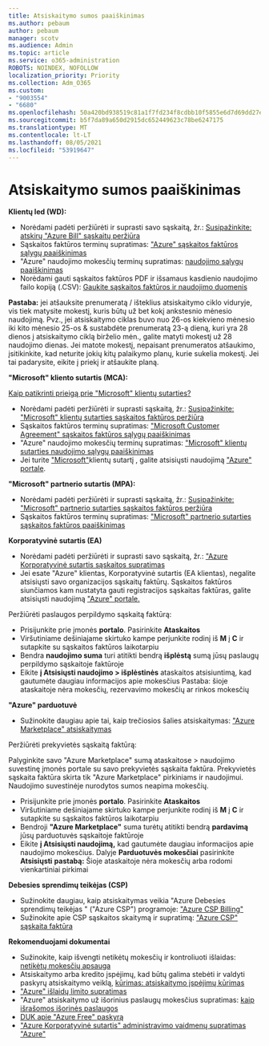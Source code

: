 ```yaml
---
title: Atsiskaitymo sumos paaiškinimas
ms.author: pebaum
author: pebaum
manager: scotv
ms.audience: Admin
ms.topic: article
ms.service: o365-administration
ROBOTS: NOINDEX, NOFOLLOW
localization_priority: Priority
ms.collection: Adm_O365
ms.custom:
- "9003554"
- "6680"
ms.openlocfilehash: 50a420bd938519c81a1f7fd234f8cdbb10f5855e6d7d69dd27e261ebc7e0c091
ms.sourcegitcommit: b5f7da89a650d2915dc652449623c78be6247175
ms.translationtype: MT
ms.contentlocale: lt-LT
ms.lasthandoff: 08/05/2021
ms.locfileid: "53919647"
---
```

# <a name="understand-billing-amount"></a>Atsiskaitymo sumos paaiškinimas

**Klientų led (WD):**

- Norėdami padėti peržiūrėti ir suprasti savo sąskaitą, žr.: [Susipažinkite: atskirų "Azure Bill" sąskaitų peržiūra](https://docs.microsoft.com/azure/cost-management-billing/understand/review-individual-bill?WT.mc_id=Portal-Microsoft_Azure_Support)
- Sąskaitos faktūros terminų supratimas: ["Azure" sąskaitos faktūros sąlygų paaiškinimas](https://docs.microsoft.com/azure/cost-management-billing/understand/understand-invoice?WT.mc_id=Portal-Microsoft_Azure_Support)
- "Azure" naudojimo mokesčių terminų supratimas: [naudojimo sąlygų paaiškinimas](https://docs.microsoft.com/azure/cost-management-billing/understand/understand-usage?WT.mc_id=Portal-Microsoft_Azure_Support)
- Norėdami gauti sąskaitos faktūros PDF ir išsamaus kasdienio naudojimo failo kopiją (.CSV): [Gaukite sąskaitos faktūros ir naudojimo duomenis](https://docs.microsoft.com/azure/billing/billing-download-azure-invoice-daily-usage-date?WT.mc_id=Portal-Microsoft_Azure_Support)

**Pastaba:** jei atšauksite prenumeratą / išteklius atsiskaitymo ciklo viduryje, vis tiek matysite mokestį, kuris būtų už bet kokį ankstesnio mėnesio naudojimą. Pvz., jei atsiskaitymo ciklas buvo nuo 26-os kiekvieno mėnesio iki kito mėnesio 25-os & sustabdėte prenumeratą 23-ą dieną, kuri yra 28 dienos į atsiskaitymo ciklą birželio mėn., galite matyti mokestį už 28 naudojimo dienas. Jei matote mokestį, nepaisant prenumeratos atšaukimo, įsitikinkite, kad neturite jokių kitų palaikymo planų, kurie sukelia mokestį. Jei tai padarysite, eikite į priekį ir atšaukite planą.

**"Microsoft" kliento sutartis (MCA):**

[Kaip patikrinti prieigą prie "Microsoft" klientų sutarties?](https://docs.microsoft.com/azure/cost-management-billing/manage/download-azure-invoice-daily-usage-date?WT.mc_id=Portal-Microsoft_Azure_Support#check-access-to-a-microsoft-customer-agreement)

- Norėdami padėti peržiūrėti ir suprasti sąskaitą, žr.: [Susipažinkite: "Microsoft" klientų sutarties sąskaitos faktūros peržiūra](https://docs.microsoft.com/azure/cost-management-billing/understand/review-customer-agreement-bill?WT.mc_id=Portal-Microsoft_Azure_Support)
- Sąskaitos faktūros terminų supratimas: ["Microsoft Customer Agreement" sąskaitos faktūros sąlygų paaiškinimas](https://docs.microsoft.com/azure/cost-management-billing/understand/mca-understand-your-invoice?WT.mc_id=Portal-Microsoft_Azure_Support)
- "Azure" naudojimo mokesčių terminų supratimas: ["Microsoft" klientų sutarties naudojimo sąlygų paaiškinimas](https://docs.microsoft.com/azure/cost-management-billing/understand/mca-understand-your-usage?WT.mc_id=Portal-Microsoft_Azure_Support)
- Jei turite ["Microsoft"](https://docs.microsoft.com/azure/cost-management-billing/manage/download-azure-invoice-daily-usage-date?WT.mc_id=Portal-Microsoft_Azure_Support#check-access-to-a-microsoft-customer-agreement)klientų sutartį , galite atsisiųsti naudojimą ["Azure" portale](https://portal.azure.com/).

**"Microsoft" partnerio sutartis (MPA):**

- Norėdami padėti peržiūrėti ir suprasti sąskaitą, žr.: [Susipažinkite: "Microsoft" partnerio sutarties sąskaitos faktūros peržiūra](https://docs.microsoft.com/azure/cost-management-billing/understand/review-partner-agreement-bill?WT.mc_id=Portal-Microsoft_Azure_Support)
- Sąskaitos faktūros terminų supratimas: ["Microsoft" partnerio sutarties sąskaitos faktūros paaiškinimas](https://docs.microsoft.com/azure/cost-management-billing/understand/mpa-invoice-terms?WT.mc_id=Portal-Microsoft_Azure_Support)

**Korporatyvinė sutartis (EA)**

- Norėdami padėti peržiūrėti ir suprasti savo sąskaitą, žr.: ["Azure Korporatyvinė sutartis sąskaitos supratimas](https://docs.microsoft.com/azure/cost-management-billing/understand/review-enterprise-agreement-bill?WT.mc_id=Portal-Microsoft_Azure_Support)
- Jei esate "Azure" klientas, Korporatyvinė sutartis (EA klientas), negalite atsisiųsti savo organizacijos sąskaitų faktūrų. Sąskaitos faktūros siunčiamos kam nustatyta gauti registracijos sąskaitas faktūras, galite atsisiųsti naudojimą ["Azure" portale.](https://portal.azure.com/)

Peržiūrėti paslaugos perpildymo sąskaitą faktūrą:

- Prisijunkite prie įmonės **portalo**. Pasirinkite **Ataskaitos**
- Viršutiniame dešiniajame skirtuko kampe perjunkite rodinį iš **M** į **C** ir sutapkite su sąskaitos faktūros laikotarpiu
- Bendra **naudojimo suma** turi atitikti bendrą **išplėstą** sumą jūsų paslaugų perpildymo sąskaitoje faktūroje
- Eikite **į Atsisiųsti naudojimo > išplėstinės** ataskaitos atsisiuntimą, kad gautumėte daugiau informacijos apie mokesčius Pastaba: šioje ataskaitoje nėra mokesčių, rezervavimo mokesčių ar rinkos mokesčių 

**"Azure" parduotuvė**

- Sužinokite daugiau apie tai, kaip trečiosios šalies atsiskaitymas: ["Azure Marketplace" atsiskaitymas](https://docs.microsoft.com/azure/billing/billing-understand-your-azure-marketplace-charges?WT.mc_id=Portal-Microsoft_Azure_Support)

Peržiūrėti prekyvietės sąskaitą faktūrą:

Palyginkite savo "Azure Marketplace" sumą ataskaitose > naudojimo suvestinę įmonės portale su savo prekyvietės sąskaita faktūra. Prekyvietės sąskaita faktūra skirta tik "Azure Marketplace" pirkiniams ir naudojimui. Naudojimo suvestinėje nurodytos sumos neapima mokesčių.

- Prisijunkite prie įmonės **portalo**. Pasirinkite **Ataskaitos**
- Viršutiniame dešiniajame skirtuko kampe perjunkite rodinį iš **M** į **C** ir sutapkite su sąskaitos faktūros laikotarpiu
- Bendroji **"Azure Marketplace"** suma turėtų atitikti bendrą **pardavimą** jūsų parduotuvės sąskaitoje faktūroje
- Eikite **į Atsisiųsti naudojimą,** kad gautumėte daugiau informacijos apie naudojimo mokesčius. Dalyje **Parduotuvės mokesčiai** pasirinkite **Atsisiųsti** **pastabą:** Šioje ataskaitoje nėra mokesčių arba rodomi vienkartiniai pirkimai

**Debesies sprendimų teikėjas (CSP)**

- Sužinokite daugiau, kaip atsiskaitymas veikia "Azure Debesies sprendimų teikėjas " ("Azure CSP") programoje: ["Azure CSP Billing"](https://docs.microsoft.com/azure/cloud-solution-provider/billing/azure-csp-billing-overview?WT.mc_id=Portal-Microsoft_Azure_Support)
- Sužinokite apie CSP sąskaitos skaitymą ir supratimą: ["Azure CSP" sąskaita faktūra](https://docs.microsoft.com/azure/cloud-solution-provider/billing/azure-csp-invoice?WT.mc_id=Portal-Microsoft_Azure_Support)

**Rekomenduojami dokumentai**

- Sužinokite, kaip išvengti netikėtų mokesčių ir kontroliuoti išlaidas: [netikėtų mokesčių apsauga](https://docs.microsoft.com/azure/cost-management-billing/manage/getting-started?WT.mc_id=Portal-Microsoft_Azure_Support)
- Atsiskaitymo arba kredito įspėjimų, kad būtų galima stebėti ir valdyti paskyrų atsiskaitymo veiklą, [kūrimas: atsiskaitymo įspėjimų kūrimas](https://docs.microsoft.com/azure/cost-management-billing/costs/cost-mgt-alerts-monitor-usage-spending?WT.mc_id=Portal-Microsoft_Azure_Support)
- ["Azure" išlaidų limito supratimas](https://docs.microsoft.com/azure/cost-management-billing/manage/spending-limit?WT.mc_id=Portal-Microsoft_Azure_Support)
- "Azure" atsiskaitymo už išorinius paslaugų mokesčius supratimas: [kaip išrašomos išorinės paslaugos](https://docs.microsoft.com/azure/cost-management-billing/understand/understand-azure-marketplace-charges?WT.mc_id=Portal-Microsoft_Azure_Support)
- [DUK apie "Azure Free" paskyrą](https://azure.microsoft.com/free/free-account-faq/)
- ["Azure Korporatyvinė sutartis" administravimo vaidmenų supratimas "Azure"](https://docs.microsoft.com/azure/cost-management-billing/manage/understand-ea-roles?WT.mc_id=Portal-Microsoft_Azure_Support)